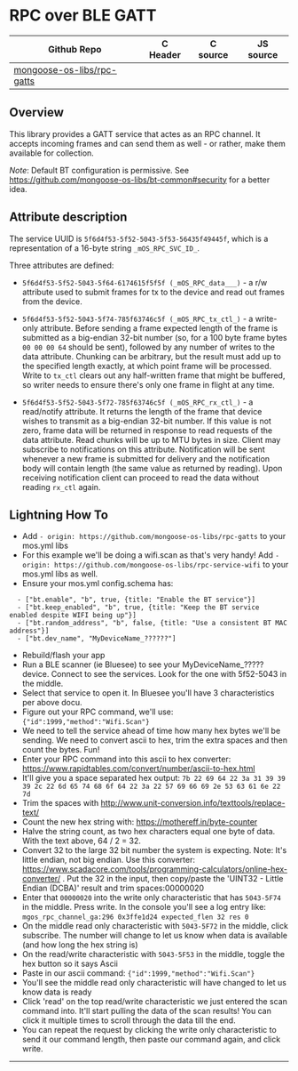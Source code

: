 # RPC over BLE GATT
| Github Repo | C Header | C source  | JS source |
| ----------- | -------- | --------  | ----------------- |
| [mongoose-os-libs/rpc-gatts](https://github.com/mongoose-os-libs/rpc-gatts) | [](https://github.com/mongoose-os-libs/rpc-gatts/tree/master/include/) | &nbsp;  | &nbsp;         |



## Overview

This library provides a GATT service that actes as an RPC channel.
It accepts incoming frames and can send them as well - or rather, make them available for collection.

*Note*: Default BT configuration is permissive. See https://github.com/mongoose-os-libs/bt-common#security for a better idea.

## Attribute description

The service UUID is `5f6d4f53-5f52-5043-5f53-56435f49445f`, which is a representation of a 16-byte string `_mOS_RPC_SVC_ID_`.

Three attributes are defined:

 - `5f6d4f53-5f52-5043-5f64-6174615f5f5f (_mOS_RPC_data___)` - a r/w attribute used to submit frames for tx to the device and read out frames from the device.

 - `5f6d4f53-5f52-5043-5f74-785f63746c5f (_mOS_RPC_tx_ctl_)` - a write-only attribute. Before sending a frame expected length of the frame is submitted as a big-endian 32-bit number (so, for a 100 byte frame bytes `00 00 00 64` should be sent), followed by any number of writes to the data attribute. Chunking can be arbitrary, but the result must add up to the specified length exactly, at which point frame will be processed. Write to `tx_ctl` clears out any half-written frame that might be buffered, so writer needs to ensure there's only one frame in flight at any time.

 - `5f6d4f53-5f52-5043-5f72-785f63746c5f (_mOS_RPC_rx_ctl_)` - a read/notify attribute. It returns the length of the frame that device wishes to transmit as a big-endian 32-bit number. If this value is not zero, frame data will be returned in response to read requests of the data attribute. Read chunks will be up to MTU bytes in size. Client may subscribe to notifications on this attribute. Notification will be sent whenever a new frame is submitted for delivery and the notification body will contain length (the same value as returned by reading). Upon receiving notification client can proceed to read the data without reading `rx_ctl` again.


## Lightning How To

- Add `- origin: https://github.com/mongoose-os-libs/rpc-gatts` to your mos.yml libs
- For this example we'll be doing a wifi.scan as that's very handy! Add `- origin: https://github.com/mongoose-os-libs/rpc-service-wifi` to your mos.yml libs as well.
- Ensure your mos.yml config.schema has:
```
  - ["bt.enable", "b", true, {title: "Enable the BT service"}]
  - ["bt.keep_enabled", "b", true, {title: "Keep the BT service enabled despite WIFI being up"}]
  - ["bt.random_address", "b", false, {title: "Use a consistent BT MAC address"}]
  - ["bt.dev_name", "MyDeviceName_??????"]
```  
- Rebuild/flash your app
- Run a BLE scanner (ie Bluesee) to see your MyDeviceName_????? device. Connect to see the services. Look for the one with 5f52-5043 in the middle.
- Select that service to open it. In Bluesee you'll have 3 characteristics per above docu. 
- Figure out your RPC command, we'll use: `{"id":1999,"method":"Wifi.Scan"}`
- We need to tell the service ahead of time how many hex bytes we'll be sending. We need to convert ascii to hex, trim the extra spaces and then count the bytes. Fun!
- Enter your RPC command into this ascii to hex converter: https://www.rapidtables.com/convert/number/ascii-to-hex.html
- It'll give you a space separated hex output: `7b 22 69 64 22 3a 31 39 39 39 2c 22 6d 65 74 68 6f 64 22 3a 22 57 69 66 69 2e 53 63 61 6e 22 7d`
- Trim the spaces with http://www.unit-conversion.info/texttools/replace-text/
- Count the new hex string with: https://mothereff.in/byte-counter
- Halve the string count, as two hex characters equal one byte of data. With the text above, 64 / 2 = 32.
- Convert 32 to the large 32 bit number the system is expecting. Note: It's little endian, not big endian. Use this converter: https://www.scadacore.com/tools/programming-calculators/online-hex-converter/ . Put the 32 in the input, then copy/paste the 'UINT32 - Little Endian (DCBA)' result and trim spaces:00000020 
- Enter that `00000020` into the write only characteristic that has `5043-5F74` in the middle. Press write. In the console you'll see a log entry like: `mgos_rpc_channel_ga:296 0x3ffe1d24 expected_flen 32 res 0`
- On the middle read only characteristic with `5043-5F72` in the middle, click subscribe. The number will change to let us know when data is available (and how long the hex string is)
- On the read/write characteristic with `5043-5F53` in the middle, toggle the hex button so it says Ascii
- Paste in our ascii command: `{"id":1999,"method":"Wifi.Scan"}`
- You'll see the middle read only characteristic will have changed to let us know data is ready
- Click 'read' on the top read/write characteristic we just entered the scan command into. It'll start pulling the data of the scan results! You can click it multiple times to scroll through the data till the end.
- You can repeat the request by clicking the write only characteristic to send it our command length, then paste our command again, and click write.
 ----- 
